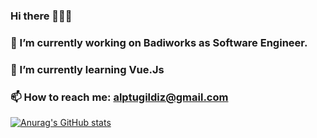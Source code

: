### Hi there 👋👋👋
### 🔭 I’m currently working on Badiworks as Software Engineer.
### 🌱 I’m currently learning Vue.Js 
### 📫 How to reach me: alptugildiz@gmail.com


[![Anurag's GitHub stats](https://github-readme-stats.vercel.app/api?username=alptugildiz)](https://github.com/anuraghazra/github-readme-stats)
<!--
**alptugildiz/alptugildiz** is a ✨ _special_ ✨ repository because its `README.md` (this file) appears on your GitHub profile.

Here are some ideas to get you started:

- 🔭 I’m currently working on ...
- 🌱 I’m currently learning ...
- 👯 I’m looking to collaborate on ...
- 🤔 I’m looking for help with ...
- 💬 Ask me about ...
- 📫 How to reach me: ...
- 😄 Pronouns: ...
- ⚡ Fun fact: ...
-->
